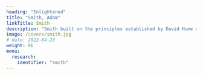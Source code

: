 ```yaml
---
heading: "Enlightened"
title: "Smith, Adam"
linkTitle: Smith
description: "Smith built on the principles established by David Hume and laid the blueprint for an enlightened social system made up of three parts"
image: /covers/smith.jpg
# date: 2022-04-23
weight: 96
menu:
  research:
    identifier: "smith"
---
```

